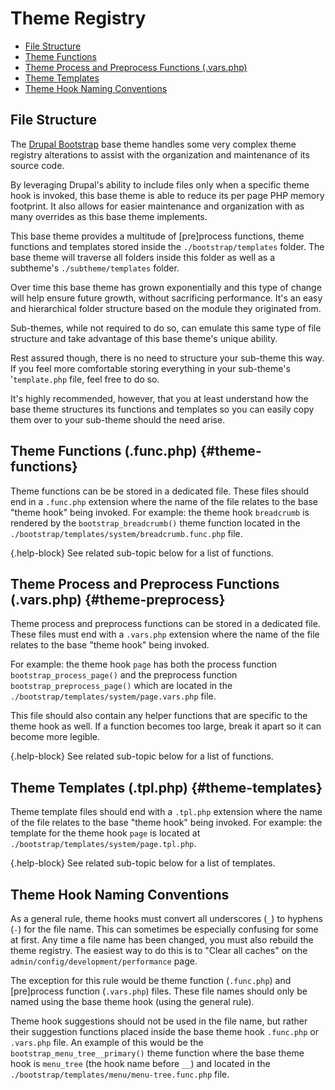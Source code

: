 <!-- @file Overview of the theme registry workflow in Drupal Bootstrap. -->
<!-- @defgroup registry -->
# Theme Registry

- [File Structure](#file-structure)
- [Theme Functions](#theme-functions)
- [Theme Process and Preprocess Functions (.vars.php)](#theme-preprocess)
- [Theme Templates](#theme-templates)
- [Theme Hook Naming Conventions](#theme-hook-naming-conventions)

## File Structure
The [Drupal Bootstrap] base theme handles some very complex theme registry
alterations to assist with the organization and maintenance of its source code.

By leveraging Drupal's ability to include files only when a specific theme hook
is invoked, this base theme is able to reduce its per page PHP memory footprint.
It also allows for easier maintenance and organization with as many overrides as
this base theme implements.

This base theme provides a multitude of [pre]process functions, theme functions
and templates stored inside the `./bootstrap/templates` folder. The base
theme will traverse all folders inside this folder as well as a subtheme's
`./subtheme/templates` folder.

Over time this base theme has grown exponentially and this type of change will
help ensure future growth, without sacrificing performance. It's an easy and
hierarchical folder structure based on the module they originated from.

Sub-themes, while not required to do so, can emulate this same type of file
structure and take advantage of this base theme's unique ability.

Rest assured though, there is no need to structure your sub-theme this way. If
you feel more comfortable storing everything in your sub-theme's '`template.php`
file, feel free to do so.

It's highly recommended, however, that you at least understand how the base
theme structures its functions and templates so you can easily copy them over
to your sub-theme should the need arise.

## Theme Functions (.func.php) {#theme-functions}
Theme functions can be be stored in a dedicated file. These files should end in
a `.func.php` extension where the name of the file relates to the base "theme
hook" being invoked. For example: the theme hook `breadcrumb` is rendered by
the `bootstrap_breadcrumb()` theme function located in the
`./bootstrap/templates/system/breadcrumb.func.php` file.

{.help-block} See related sub-topic below for a list of functions.

## Theme Process and Preprocess Functions (.vars.php) {#theme-preprocess}
Theme process and preprocess functions can be stored in a dedicated file. These
files must end with a `.vars.php` extension where the name of the file relates
to the base "theme hook" being invoked.

For example: the theme hook `page` has both the process function
`bootstrap_process_page()` and the preprocess function
`bootstrap_preprocess_page()` which are located in the
`./bootstrap/templates/system/page.vars.php` file.

This file should also contain any helper functions that are specific to the
theme hook as well. If a function becomes too large, break it apart so it can
become more legible.

{.help-block} See related sub-topic below for a list of functions.

## Theme Templates (.tpl.php)  {#theme-templates}
Theme template files should end with a `.tpl.php` extension where the name of
the file relates to the base "theme hook" being invoked. For example: the
template for the theme hook `page` is located at
`./bootstrap/templates/system/page.tpl.php`.

{.help-block} See related sub-topic below for a list of templates.

## Theme Hook Naming Conventions
As a general rule, theme hooks must convert all underscores (`_`) to hyphens
(`-`) for the file name. This can sometimes be especially confusing for some at
first. Any time a file name has been changed, you must also rebuild the theme
registry. The easiest way to do this is to "Clear all caches" on the
`admin/config/development/performance` page.

The exception for this rule would be theme function (`.func.php`) and
\[pre\]process function (`.vars.php`) files. These file names should only be
named using the base theme hook (using the general rule).

Theme hook suggestions should not be used in the file name, but rather their
suggestion functions placed inside the base theme hook `.func.php` or
`.vars.php` file. An example of this would be the
`bootstrap_menu_tree__primary()` theme function where the base theme hook is
`menu_tree` (the hook name before `__`) and located in the
`./bootstrap/templates/menu/menu-tree.func.php` file.

[Drupal Bootstrap]: https://www.drupal.org/project/bootstrap
